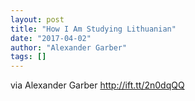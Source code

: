 ```yaml
---
layout: post
title: "How I Am Studying Lithuanian"
date: "2017-04-02"
author: "Alexander Garber"
tags: []
---
```


via Alexander Garber http://ift.tt/2n0dqQQ